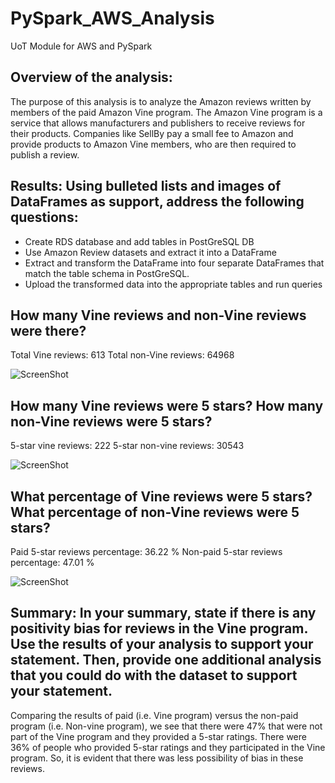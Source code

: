 # PySpark_AWS_Analysis
UoT Module for AWS and PySpark


## Overview of the analysis:

The purpose of this analysis is to analyze the Amazon reviews written by members of the paid Amazon Vine program. The Amazon Vine program is a service that allows manufacturers and publishers to receive reviews for their products. Companies like SellBy pay a small fee to Amazon and provide products to Amazon Vine members, who are then required to publish a review.

## Results: Using bulleted lists and images of DataFrames as support, address the following questions:

- Create RDS database and add tables in PostGreSQL DB
- Use Amazon Review datasets and extract it into a DataFrame
- Extract and transform the DataFrame into four separate DataFrames that match the table schema in PostGreSQL.
- Upload the transformed data into the appropriate tables and run queries

## How many Vine reviews and non-Vine reviews were there?
Total Vine reviews: 613
Total non-Vine reviews: 64968

![ScreenShot]()

## How many Vine reviews were 5 stars? How many non-Vine reviews were 5 stars?
5-star vine reviews: 222
5-star non-vine reviews: 30543

![ScreenShot]()

## What percentage of Vine reviews were 5 stars? What percentage of non-Vine reviews were 5 stars?
Paid 5-star reviews percentage: 36.22 %
Non-paid 5-star reviews percentage: 47.01 %

![ScreenShot]()

## Summary: In your summary, state if there is any positivity bias for reviews in the Vine program. Use the results of your analysis to support your statement. Then, provide one additional analysis that you could do with the dataset to support your statement.

Comparing the results of paid (i.e. Vine program) versus the non-paid program (i.e. Non-vine program), we see that there were 47% that were not part of the Vine program and they provided a 5-star ratings. There were 36% of people who provided 5-star ratings and they participated in the Vine program. So, it is evident that there was less possibility of bias in these reviews. 


